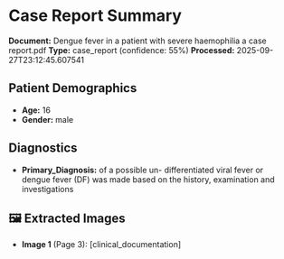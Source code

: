 # Case Report Summary

**Document:** Dengue fever in a patient with severe haemophilia a case report.pdf
**Type:** case_report (confidence: 55%)
**Processed:** 2025-09-27T23:12:45.607541

## Patient Demographics
- **Age:** 16
- **Gender:** male

## Diagnostics
- **Primary_Diagnosis:** of a possible un-
differentiated viral fever or dengue fever (DF) was made
based on the history, examination and investigations


## 🖼️ Extracted Images

- **Image 1** (Page 3):  [clinical_documentation]
